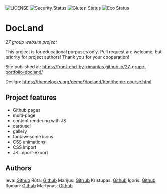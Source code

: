 ![LICENSE](https://img.shields.io/badge/license-MIT-blue.svg?style=flat-square)
![Security Status](https://img.shields.io/security-headers?label=Security&url=https%3A%2F%2Fgithub.com&style=flat-square)
![Gluten Status](https://img.shields.io/badge/Gluten-Free-green.svg)
![Eco Status](https://img.shields.io/badge/ECO-Friendly-green.svg)

# DocLand

_27 group website project_

This project is for educational porpuses only. Pull request are welcome, but priority for project authors! Thank you for your cooperation!

Site published at: https://front-end-by-rimantas.github.io/27-grupe-portfolio-docland/

Design: https://themelooks.org/demo/docland/html/home-course.html

## Project features

- Github pages
- multi-page
- content rendering with JS
- carousel
- gallery
- fontawesome icons
- CSS animations
- CSS import
- JS import-export

## Authors

Ieva: [Github](https://github.com/ssinare)
Rūta: [Github](https://github.com/RutaMurav)
Marijus: [Github](https://github.com/MarijusIL)
Kristupas: [Github](https://github.com/KrisBu)
Igoris: [Github](https://github.com/igoris12)
Roman: [Github](https://github.com/RomanSaltis)
Martynas: [Github](https://github.com/MartinZ96)

